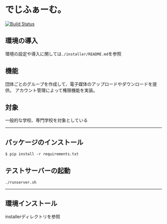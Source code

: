 # でじふぁーむ。

[![Build Status](https://travis-ci.org/NAKKA-K/dw2018_server.svg?branch=master)](https://travis-ci.org/NAKKA-K/dw2018_server)

## 環境の導入
環境の設定や導入に関しては`./installer/README.md`を参照  

## 機能
団体ごとのグループを作成して、電子媒体のアップロードやダウンロードを提供。
アカウント管理によって権限機能を実装。

## 対象
一般的な学校、専門学校を対象としている

---

## パッケージのインストール

    $ pip install -r requirements.txt

## テストサーバーの起動

    ./runserver.sh

---

## 環境インストール
installerディレクトリを参照
